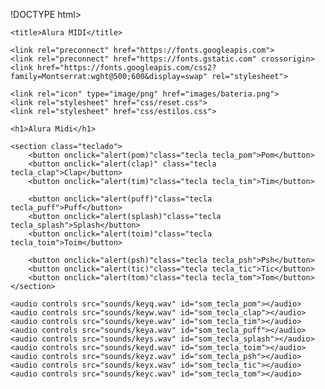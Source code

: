 !DOCTYPE html>
<html lang="pt-BR">
<head>
    <meta charset="UTF-8">
    <meta http-equiv="X-UA-Compatible" content="IE=edge">
    <meta name="viewport" content="width=device-width, initial-scale=1.0">

    <title>Alura MIDI</title>

    <link rel="preconnect" href="https://fonts.googleapis.com">
    <link rel="preconnect" href="https://fonts.gstatic.com" crossorigin>
    <link href="https://fonts.googleapis.com/css2?family=Montserrat:wght@500;600&display=swap" rel="stylesheet">

    <link rel="icon" type="image/png" href="images/bateria.png">
    <link rel="stylesheet" href="css/reset.css">
    <link rel="stylesheet" href="css/estilos.css">

</head>
<body>

    <h1>Alura Midi</h1>

    <section class="teclado">
        <button onclick="alert(pom)"class="tecla tecla_pom">Pom</button>
        <button onclick="alert(clap)" class="tecla tecla_clap">Clap</button>
        <button onclick="alert(tim)"class="tecla tecla_tim">Tim</button>

        <button onclick="alert(puff)"class="tecla tecla_puff">Puff</button>
        <button onclick="alert(splash)"class="tecla tecla_splash">Splash</button>
        <button onclick="alert(toim)"class="tecla tecla_toim">Toim</button>

        <button onclick="alert(psh)"class="tecla tecla_psh">Psh</button>
        <button onclick="alert(tic)"class="tecla tecla_tic">Tic</button>
        <button onclick="alert(tom)"class="tecla tecla_tom">Tom</button>
    </section>

    <audio controls src="sounds/keyq.wav" id="som_tecla_pom"></audio>
    <audio controls src="sounds/keyw.wav" id="som_tecla_clap"></audio>
    <audio controls src="sounds/keye.wav" id="som_tecla_tim"></audio>
    <audio controls src="sounds/keya.wav" id="som_tecla_puff"></audio>
    <audio controls src="sounds/keys.wav" id="som_tecla_splash"></audio>
    <audio controls src="sounds/keyd.wav" id="som_tecla_toim"></audio>
    <audio controls src="sounds/keyz.wav" id="som_tecla_psh"></audio>
    <audio controls src="sounds/keyx.wav" id="som_tecla_tic"></audio>
    <audio controls src="sounds/keyc.wav" id="som_tecla_tom"></audio>

</body>
</html>

